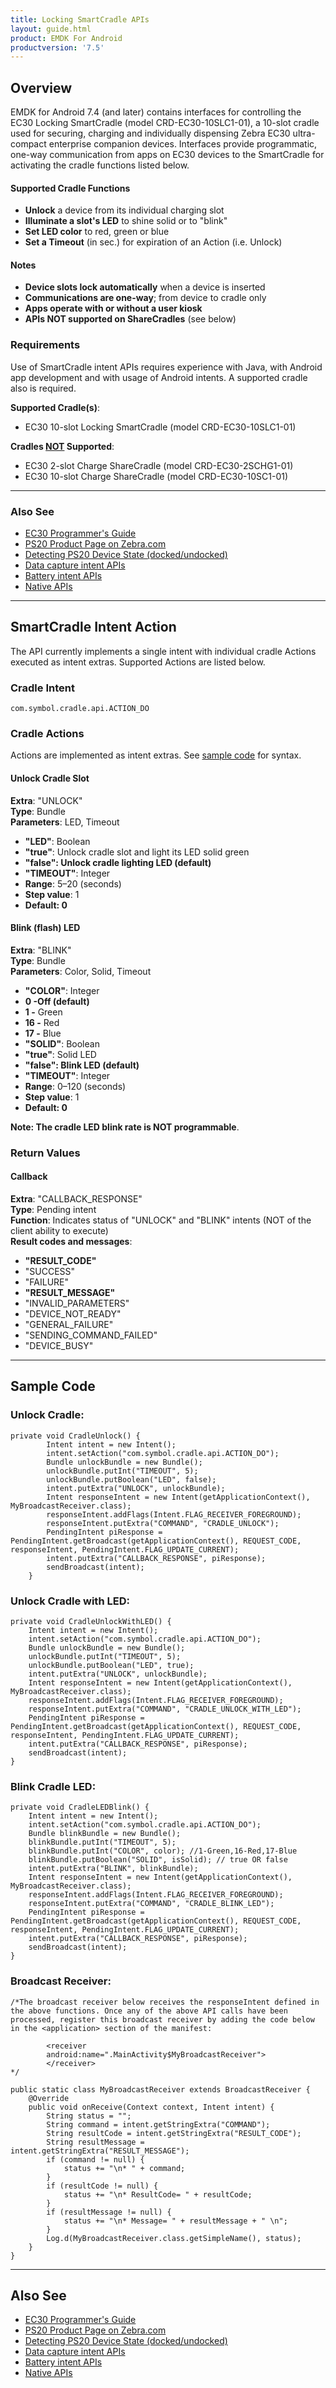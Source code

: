 ```yaml
---
title: Locking SmartCradle APIs
layout: guide.html
product: EMDK For Android
productversion: '7.5'
---
```


## Overview

EMDK for Android 7.4 (and later) contains interfaces for controlling the EC30 Locking SmartCradle (model CRD-EC30-10SLC1-01), a 10-slot cradle used for securing, charging and individually dispensing Zebra EC30 ultra-compact enterprise companion devices. Interfaces provide programmatic, one-way communication from apps on EC30 devices to the SmartCradle for activating the cradle functions listed below. 

#### Supported Cradle Functions
* **Unlock** a device from its individual charging slot
* **Illuminate a slot's LED** to shine solid or to "blink"
* **Set LED color** to red, green or blue
* **Set a Timeout** (in sec.) for expiration of an Action (i.e. Unlock)

#### Notes
* **Device slots lock automatically** when a device is inserted
* **Communications are one-way**; from device to cradle only
* **Apps operate with or without a user kiosk**
* **APIs NOT supported on ShareCradles** (see below)

### Requirements

Use of SmartCradle intent APIs requires experience with Java, with Android app development and with usage of Android intents. A supported cradle also is required. 

**Supported Cradle(s)**: 
* EC30 10-slot Locking SmartCradle (model CRD-EC30-10SLC1-01)

**Cradles <u>NOT</u> Supported**: 
* EC30 2-slot Charge ShareCradle (model CRD-EC30-2SCHG1-01)
* EC30 10-slot Charge ShareCradle (model CRD-EC30-10SC1-01)

-----

### Also See

* [EC30 Programmer's Guide](../../guide/ec30_programming)
* [PS20 Product Page on Zebra.com](https://www.zebra.com/us/en/products/mobile-computers/handheld/ps20.html)
* [Detecting PS20 Device State (docked/undocked)](https://www.zebra.com/us/en/support-downloads/knowledge-articles/evm/PS20-intents-to-detect-the-state-of-the-device.html)
* [Data capture intent APIs](../datacapture)
* [Battery intent APIs](../battery)
* [Native APIs](../../api)

-----

## SmartCradle Intent Action

The API currently implements a single intent with individual cradle Actions executed as intent extras. Supported Actions are listed below. 

### Cradle Intent

`com.symbol.cradle.api.ACTION_DO`

### Cradle Actions
Actions are implemented as intent extras. See [sample code](#samplecode) for syntax. 

#### Unlock Cradle Slot 
**Extra**: "UNLOCK"<br>
**Type**: Bundle<br>
**Parameters**: LED, Timeout<br>
* **"LED"**: Boolean<br>
 * **"true"**: Unlock cradle slot and light its LED solid green<br>
 * **"false": Unlock cradle lighting LED (default)**<br>
* **"TIMEOUT"**: Integer<br>
 * **Range**: 5&ndash;20 (seconds)<br>
 * **Step value**: 1<br>
 * **Default: 0**<br>

#### Blink (flash) LED
**Extra**: "BLINK"<br>
**Type**: Bundle<br>
**Parameters**: Color, Solid, Timeout<br>
* **"COLOR"**: Integer<br>
 * **0 -Off (default)**<br> 
 * **1 -** Green<br>
 * **16 -** Red<br>
 * **17 -** Blue<br>
* **"SOLID"**: Boolean<br>
 * **"true"**: Solid LED<br>
 * **"false": Blink LED (default)**<br>
* **"TIMEOUT"**: Integer<br>
 * **Range**: 0&ndash;120 (seconds)<br>
 * **Step value**: 1<br>
 * **Default: 0**<br>

**Note: The cradle LED blink rate is NOT programmable**.

### Return Values

#### Callback

**Extra**: "CALLBACK_RESPONSE"<br>
**Type**: Pending intent<br>
**Function**: Indicates status of "UNLOCK" and "BLINK" intents (NOT of the client ability to execute)<br>
**Result codes and messages**:<br>
* **"RESULT_CODE"** <br>
 * "SUCCESS"<br>
 * "FAILURE"<br>
* **"RESULT_MESSAGE"**<br>
 * "INVALID_PARAMETERS"<br>
 * "DEVICE_NOT_READY"<br>
 * "GENERAL_FAILURE"<br>
 * "SENDING_COMMAND_FAILED"<br>
 * "DEVICE_BUSY"<br>

-----

## Sample Code

### Unlock Cradle:

	private void CradleUnlock() {
	        Intent intent = new Intent();
	        intent.setAction("com.symbol.cradle.api.ACTION_DO");
	        Bundle unlockBundle = new Bundle();
	        unlockBundle.putInt("TIMEOUT", 5);
	        unlockBundle.putBoolean("LED", false);
	        intent.putExtra("UNLOCK", unlockBundle);
	        Intent responseIntent = new Intent(getApplicationContext(), MyBroadcastReceiver.class);
	        responseIntent.addFlags(Intent.FLAG_RECEIVER_FOREGROUND);
	        responseIntent.putExtra("COMMAND", "CRADLE_UNLOCK");
	        PendingIntent piResponse = PendingIntent.getBroadcast(getApplicationContext(), REQUEST_CODE, responseIntent, PendingIntent.FLAG_UPDATE_CURRENT);
	        intent.putExtra("CALLBACK_RESPONSE", piResponse);
	        sendBroadcast(intent);
	    }

### Unlock Cradle with LED:

    private void CradleUnlockWithLED() {
        Intent intent = new Intent();
        intent.setAction("com.symbol.cradle.api.ACTION_DO");
        Bundle unlockBundle = new Bundle();
        unlockBundle.putInt("TIMEOUT", 5);
        unlockBundle.putBoolean("LED", true);
        intent.putExtra("UNLOCK", unlockBundle);
        Intent responseIntent = new Intent(getApplicationContext(),  MyBroadcastReceiver.class);
        responseIntent.addFlags(Intent.FLAG_RECEIVER_FOREGROUND);
        responseIntent.putExtra("COMMAND", "CRADLE_UNLOCK_WITH_LED");
        PendingIntent piResponse = PendingIntent.getBroadcast(getApplicationContext(), REQUEST_CODE, responseIntent, PendingIntent.FLAG_UPDATE_CURRENT);
        intent.putExtra("CALLBACK_RESPONSE", piResponse);
        sendBroadcast(intent);
    }

### Blink Cradle LED:

    private void CradleLEDBlink() {
        Intent intent = new Intent();
        intent.setAction("com.symbol.cradle.api.ACTION_DO");
        Bundle blinkBundle = new Bundle();
        blinkBundle.putInt("TIMEOUT", 5);
        blinkBundle.putInt("COLOR", color); //1-Green,16-Red,17-Blue
        blinkBundle.putBoolean("SOLID", isSolid); // true OR false
        intent.putExtra("BLINK", blinkBundle);
        Intent responseIntent = new Intent(getApplicationContext(), MyBroadcastReceiver.class);
        responseIntent.addFlags(Intent.FLAG_RECEIVER_FOREGROUND);
        responseIntent.putExtra("COMMAND", "CRADLE_BLINK_LED");
        PendingIntent piResponse = PendingIntent.getBroadcast(getApplicationContext(), REQUEST_CODE, responseIntent, PendingIntent.FLAG_UPDATE_CURRENT);
        intent.putExtra("CALLBACK_RESPONSE", piResponse);
        sendBroadcast(intent);
    }

### Broadcast Receiver:

    /*The broadcast receiver below receives the responseIntent defined in the above functions. Once any of the above API calls have been processed, register this broadcast receiver by adding the code below in the <application> section of the manifest:

            <receiver
            android:name=".MainActivity$MyBroadcastReceiver">
    		</receiver>
    */
    
    public static class MyBroadcastReceiver extends BroadcastReceiver {
        @Override
        public void onReceive(Context context, Intent intent) {
            String status = "";
            String command = intent.getStringExtra("COMMAND");
            String resultCode = intent.getStringExtra("RESULT_CODE");
            String resultMessage = intent.getStringExtra("RESULT_MESSAGE");
            if (command != null) {
                status += "\n* " + command;
            }
            if (resultCode != null) {
                status += "\n* ResultCode= " + resultCode;
            }
            if (resultMessage != null) {
                status += "\n* Message= " + resultMessage + " \n";
            }
            Log.d(MyBroadcastReceiver.class.getSimpleName(), status);
        }
    }

-----

## Also See

* [EC30 Programmer's Guide](../../guide/ec30_programming)
* [PS20 Product Page on Zebra.com](https://www.zebra.com/us/en/products/mobile-computers/handheld/ps20.html)
* [Detecting PS20 Device State (docked/undocked)](https://www.zebra.com/us/en/support-downloads/knowledge-articles/evm/PS20-intents-to-detect-the-state-of-the-device.html)
* [Data capture intent APIs](../datacapture)
* [Battery intent APIs](../battery)
* [Native APIs](../../api)
